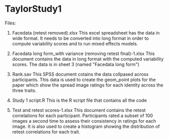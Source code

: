 # TaylorStudy1

Files: 

1. Facedata (retest removed).xlsx
This excel spreadsheet has the data in wide format. It needs to be converted into long format in order to compute variability scores and to run mixed effects models. 


2. Facedata long form_with variance (removing retest final)-1.xlsx
This document contains the data in long format with the computed variability scores. The data is in sheet 3 (named "Facedata long form")


3. Rank.sav
This SPSS document cotains the data collpased across participants. This data is used to create the geom_point plots for the paper which show the spread image ratings for each identity across the three traits. 


4. Study 1 script.R
This is the R script file that contains all the code 


5. Test and retest scores-1.xlsx
This document contains the retest correlations for each participant. Participants rated a subset of 100 images a second time to assess their consistency in ratings for each image. It is also used to create a histogram showing the distribution of retest correlations for each trait. 


